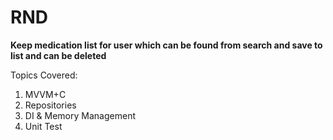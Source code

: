 # RND

**Keep medication list for user which can be found from search and save to list and can be deleted**

Topics Covered:
1. MVVM+C
2. Repositories
3. DI & Memory Management
4. Unit Test

